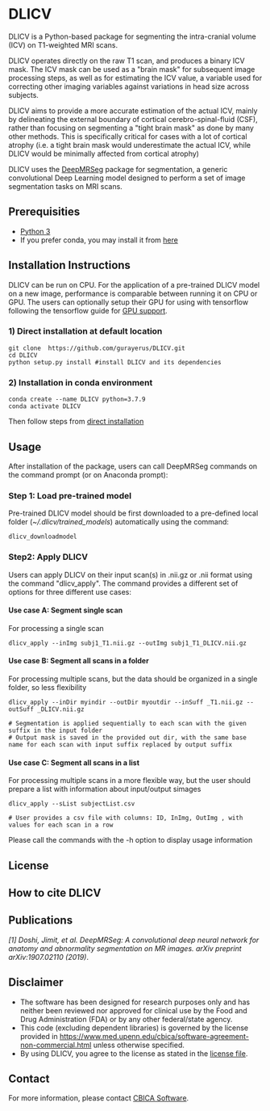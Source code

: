 # DLICV

DLICV is a Python-based package for segmenting the intra-cranial volume (ICV) on T1-weighted MRI scans.

DLICV operates directly on the raw T1 scan, and produces a binary ICV mask. The ICV mask can be used as a "brain mask" for subsequent image processing steps, as well as for estimating the ICV value, a variable used for correcting other imaging variables against variations in head size across subjects.

DLICV aims to provide a more accurate estimation of the actual ICV, mainly by delineating the external boundary of cortical cerebro-spinal-fluid (CSF), rather than focusing on segmenting a "tight brain mask" as done by many other methods. This is specifically critical for cases with a lot of cortical atrophy (i.e. a tight brain mask would underestimate the actual ICV, while DLICV would be minimally affected from cortical atrophy)

DLICV uses the [DeepMRSeg](https://github.com/CBICA/DeepMRSeg) package for segmentation, a generic convolutional Deep Learning model designed to perform a set of image segmentation tasks on MRI scans.

## Prerequisities
-   [Python 3](https://www.python.org/downloads/)
-   If you prefer conda, you may install it from [here](https://www.anaconda.com/products/individual)

## Installation Instructions
DLICV can be run on CPU. For the application of a pre-trained DLICV model on a new image, performance is comparable between running it on CPU or GPU. The users can optionally setup their GPU for using with tensorflow following the tensorflow guide for [GPU support](https://www.tensorflow.org/install/gpu).

### 1) Direct installation at default location 
```
git clone  https://github.com/gurayerus/DLICV.git
cd DLICV
python setup.py install #install DLICV and its dependencies
```

### 2) Installation in conda environment
```
conda create --name DLICV python=3.7.9
conda activate DLICV
```
Then follow steps from [direct installation](#direct-installation-at-default-location)

## Usage

After installation of the package, users can call DeepMRSeg commands on the command prompt (or on Anaconda prompt):

### Step 1: Load pre-trained model

Pre-trained DLICV model should be first downloaded to a pre-defined local folder (_~/.dlicv/trained_models_) automatically using the command:

```
dlicv_downloadmodel 
```

### Step2: Apply DLICV

Users can apply DLICV on their input scan(s) in .nii.gz or .nii format using the command "dlicv_apply". The command provides a different set of options for three different use cases:

#### Use case A: Segment single scan

For processing a single scan

```
dlicv_apply --inImg subj1_T1.nii.gz --outImg subj1_T1_DLICV.nii.gz
```

#### Use case B: Segment all scans in a folder

For processing multiple scans, but the data should be organized in a single folder, so less flexibility 

```
dlicv_apply --inDir myindir --outDir myoutdir --inSuff _T1.nii.gz --outSuff _DLICV.nii.gz

# Segmentation is applied sequentially to each scan with the given suffix in the input folder
# Output mask is saved in the provided out dir, with the same base name for each scan with input suffix replaced by output suffix

```

#### Use case C: Segment all scans in a list

For processing multiple scans in a more flexible way, but the user should prepare a list with information about input/output simages

```
dlicv_apply --sList subjectList.csv

# User provides a csv file with columns: ID, InImg, OutImg , with values for each scan in a row

```

Please call the commands with the -h option to display usage information

## License

## How to cite DLICV

## Publications

_[1] Doshi, Jimit, et al. DeepMRSeg: A convolutional deep neural network for anatomy and abnormality segmentation on MR images. arXiv preprint arXiv:1907.02110 (2019)_.

## Disclaimer
-   The software has been designed for research purposes only and has neither been reviewed nor approved for clinical use by the Food and Drug Administration (FDA) or by any other federal/state agency.
-   This code (excluding dependent libraries) is governed by the license provided in https://www.med.upenn.edu/cbica/software-agreement-non-commercial.html unless otherwise specified.
-   By using DLICV, you agree to the license as stated in the [license file](https://github.com/CBICA/DeepMRSeg/blob/main/LICENSE).

## Contact
For more information, please contact <a href="mailto:guray.erus@pennmedicine.upenn.edu">CBICA Software</a>.

